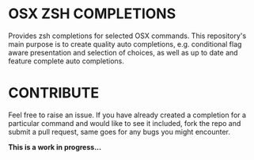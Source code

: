 OSX ZSH COMPLETIONS
===================
Provides zsh completions for selected OSX commands. This repository's main
purpose is to create quality auto completions, e.g. conditional flag aware
presentation and selection of choices, as well as up to date and feature
complete auto completions.

CONTRIBUTE
==========
Feel free to raise an issue. If you have already created a completion for a
particular command and would like to see it included, fork the repo and submit
a pull request, same goes for any bugs you might encounter.

**This is a work in progress...**
